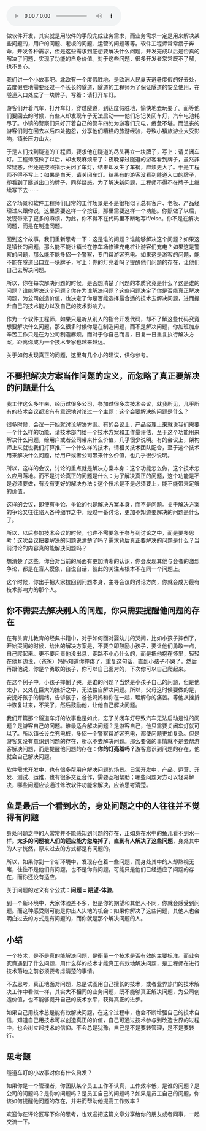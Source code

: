 <audio title="36丨技术落地之道：你真的知道自己要解决的问题是什么吗？" src="https://static001.geekbang.org/resource/audio/28/85/28014d1a0ee909629af6ae63e3f35585.mp3" controls="controls"></audio> 
<p>做软件开发，其实就是用软件的手段完成业务需求，而业务需求一定是用来解决某些问题的，用户的问题、老板的问题、运营的问题等等。软件工程师常常疲于奔命，开发各种需求，但是这些需求到底想要解决什么问题，开发完成以后是否真的解决了问题，实现了功能的自身价值。对于这些问题，很多开发者常常既不了解，也不关心。</p><p>我们讲一个小故事吧。北欧有一个度假胜地，是欧洲人民夏天避暑度假的好去处，去度假胜地需要经过一个长长的隧道，隧道的工程师为了保证隧道的安全使用，在隧道入口处立了一块牌子，写着：请打开车灯。</p><p>游客们开着汽车，打开车灯，穿过隧道，到达度假胜地，愉快地去玩耍了。而等他们要回去的时候，有些人却发现车子无法启动——他们忘记关闭车灯，汽车电池耗尽了。小镇的警察们只好开着自己的警车四处为游客们充电，疲惫不堪。而沮丧的游客们则在回去以后四处抱怨，分享他们糟糕的旅游经验，导致小镇旅游业大受影响，镇长压力山大。</p><p>于是人们找到隧道的工程师，要求他在隧道的尽头再立一块牌子，写上：请关闭车灯。工程师照做了以后，却发现麻烦来了：夜晚穿过隧道的游客看到牌子，虽然非常疑惑，但还是按照指示关闭了车灯，结果却发生了车祸，麻烦更大了。于是工程师不得不写上：如果是白天，请关闭车灯。结果有的游客没看到隧道入口的牌子，却看到了隧道出口的牌子，同样疑惑。为了解决新问题，工程师不得不在牌子上继续写下去⋯⋯</p><!-- [[[read_end]]] --><p>这个场景和软件工程师们日常的工作场景是不是很相似？总有客户、老板、产品经理过来跟你说，这里需要这样一个按钮，那里需要这样一个功能。你照做了以后，发现带来了更多的麻烦，为此，你不得不在代码里不断地写if/else。你不是在解决问题，而是在制造问题。</p><p>回到这个故事，我们重新思考一下：这是谁的问题？谁能够解决这个问题？如果这是镇长的问题，那么能不能让镇长在停车场修建充电桩让游客们充电？如果这是警察的问题，那么能不能多招一个警察，专门帮游客充电。如果这是游客的问题，能不能在隧道出口立一块牌子，写上：你的灯亮着吗？提醒他们问题的存在，让他们自己去解决问题。</p><p>所以，你在每次解决问题的时候，是否想清楚了问题的本质究竟是什么？这是谁的问题？谁能解决这个问题？你在为谁解决问题？这些问题决定了你是否能真正解决问题，为公司创造价值，也决定了你是否能选择最合适的技术去解决问题，进而提升自己的技术能力以及自己的技术影响力。</p><p>作为一个软件工程师，如果只是听从别人的指令开发代码，却不了解这些代码究竟想要解决什么问题，那么很多时候你是在制造问题，而不是解决问题，你加班加点辛苦工作只是在为公司制造麻烦。而对于你自己而言，日复一日重复执行解决方案，距离你成为一个技术专家也越来越远。</p><p>关于如何发现真正的问题，这里有几个小的建议，供你参考。</p><h2>不要把解决方案当作问题的定义，而忽略了真正要解决的问题是什么</h2><p>我工作这么多年来，经历过很多公司，参加过很多次技术会议，就我所见，几乎所有的技术会议都没有有意识地讨论过一个主题：这个会要解决的问题是什么？</p><p>很多时候，会议一开始就讨论解决方案。有的会议上，产品经理上来就说我们需要一个什么样的功能，请技术部门给一个技术方案和工作量评估，至于这个功能用来解决什么问题，给用户或者公司带来什么价值，几乎很少说明。有的会议上，架构师上来就说我们打算推广一个什么样的技术，请相关技术团队配合，至于这个技术用来解决什么问题，给用户或者公司带来什么价值，也几乎很少说明。</p><p>所以，这样的会议，讨论的重点就是解决方案本身：这个功能怎么做，这个技术怎么应用落地。而不是讨论真正的问题是什么：为了解决真正的问题，这个功能是不是必须要做，有没有更好的解决办法；这个技术是不是必须要上，能不能带来足够的价值。</p><p>这样的会议，即使有争论，争论的也是解决方案本身，而不是问题。关于解决方案的争论又往往陷入各种细节之中，经过一番讨论，更加不知道要解决的问题是什么了。</p><p>所以，以后参加技术会议的时候，也许不需要急于参与到讨论之中，而是要多思考：这次会议把要解决的问题说清楚了吗？需求背后真正要解决的问题是什么？当前讨论的内容真的能解决问题吗？</p><p>想清楚了这些，你会对当前的局面有更加清晰的认识，你会发现其他与会者的激烈争论，都是在盲人摸象，自说自话，彼此的关注点根本不在同一个问题上。</p><p>这个时候，你出手把大家拉回到问题本身，主导会议的讨论方向，你就会成为最有技术影响力的那个人。</p><h2>你不需要去解决别人的问题，你只需要提醒他问题的存在</h2><p>在有关育儿教育的经典书籍中，对于如何面对婴幼儿的哭闹，比如小孩子摔倒了，开始哭闹的时候，给出的解决方案是，不要立即鼓励小孩子，要让他们勇敢一点，自己爬起来。更不要斥责他没出息，走路不小心什么的，而是把他抱在怀里，轻轻在他耳边说，（爸爸）妈妈知道你摔疼了。重复这句话，直到小孩子不哭了，然后再跟他说，你是个勇敢的孩子，你可以自己面对的，下次你可以自己爬起来。</p><p>在这个例子中，小孩子摔倒了哭，是谁的问题？当然是小孩子自己的问题，但是他太小，又处在巨大的挫折之中，无法独自解决问题。所以，父母这时候要做的是，安抚好孩子的情绪，告诉孩子，爸爸妈妈和你在一起，理解你的痛苦。等他从挫折中恢复过来，不哭了，然后鼓励他，让他自己解决问题。</p><p>我们开篇那个隧道车灯的故事也是如此，忘了关闭车灯导致汽车无法启动是谁的问题？是游客自己的问题。谁最适合解决问题？是游客自己，他只需要关闭车灯就可以了。所以镇长设立充电桩，多招一个警察帮游客充电，都使问题更加复杂。但是游客又没有意识到问题的存在，所以不去解决问题。那么要做的事情就不是去帮游客解决问题，而是提醒他问题的存在：<strong>你的灯亮着吗？</strong>游客意识到问题的存在，他就会自己解决问题。</p><p>软件需求开发中，也有很多帮用户解决问题的场景。日常开发中，产品、运营、开发、测试、运维，也有很多交互合作，需要互相帮助；哪些问题对方可以轻易解决，哪些问题应该通过修改软件功能来解决，应该思考清楚。</p><h2>鱼是最后一个看到水的，身处问题之中的人往往并不觉得有问题</h2><p>身处问题之中的人常常并不能感知到问题的存在，正如身在水中的鱼儿看不到水一样。<strong>太多的问题被人们的适应能力忽略掉了，直到有人解决了这些问题</strong>，身处其中的人才恍然，原来过去的方式都是有问题的。</p><p>所以，如果你到一个新环境中，发现存在着一些问题，而身处其中的人却熟视无睹，往往不是他们有问题，也不是你有问题，可能只是他们已经适应了问题的存在，而你还没有适应。</p><p>关于问题的定义有个公式：<strong>问题 = 期望-体验</strong>。</p><p>到一个新环境中，大家体验差不多，但是你的期望和其他人不同，你就会感受到问题。而这种感受则可能是你出人头地的机会：如果你解决了这些问题，其他人也会明白过去的方式是有问题的，而你就是那个解决问题的人。</p><h2>小结</h2><p>一个技术，是不是真的能解决问题，是衡量一个技术是否有效的主要标准。而业务究竟遇到了什么问题，用什么样的技术才能真正有效地解决问题，是工程师在进行技术落地之前必须要考虑清楚的事情。</p><p>不去思考，真正地面对问题，总是试图用自己擅长的技术，或者业界热门的技术解决工作中看似一样，其实大不相同的业务问题，既不能够真正解决问题，为公司创造价值，也不能够提升自己的技术水平，获得真正的进步。</p><p>如果自己用技术总是能有效解决问题，在这个过程中，也会不断增强自己的技术自信，知道自己用技术可以创造真正的价值，自己可通过技术参与到改造世界的过程中，也会树立起技术的信仰。不会总是犹豫，自己是不是要转管理，是不是要转行。</p><h2>思考题</h2><p>隧道车灯的小故事对你有什么启发？</p><p>如果你是一个管理者，你团队某个员工工作不认真，工作效率低，是谁的问题？是公司的问题吗？是你的问题吗？是员工自己的问题吗？如果是员工自己的问题，你该如何提醒他问题的存在，并进而帮助他提高工作效率？</p><p>欢迎你在评论区写下你的思考，也欢迎把这篇文章分享给你的朋友或者同事，一起交流一下。</p>